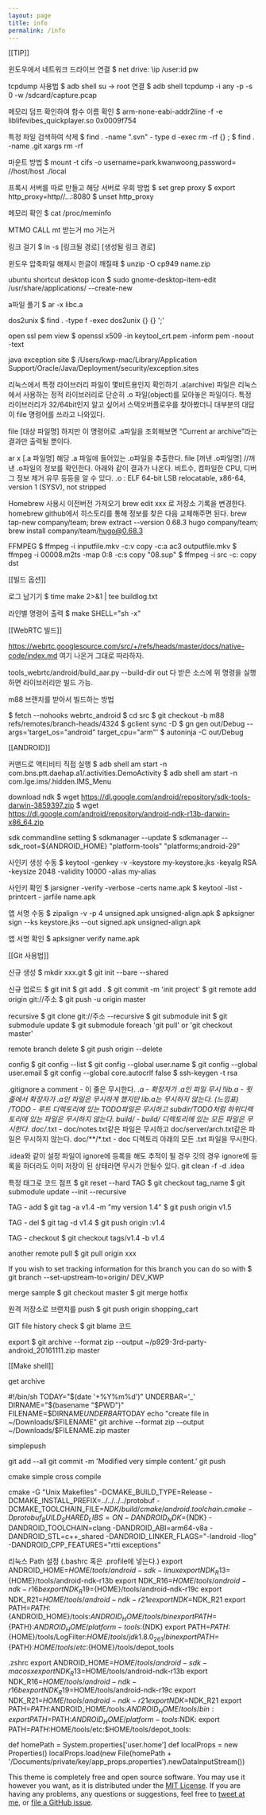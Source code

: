 ```yaml
---
layout: page
title: info
permalink: /info
---
```


[[TIP]]

윈도우에서 네트워크 드라이브 연결
$ net drive: \\ip /user:id pw

tcpdump 사용법
$ adb shell su -> root 연결 $ adb shell tcpdump -i any -p -s 0 -w /sdcard/capture.pcap

메모리 덤프 확인하여 함수 이름 확인
$ arm-none-eabi-addr2line -f -e liblifevibes_quickplayer.so 0x0009f754

특정 파일 검색하여 삭제
$ find . -name ".svn" - type d -exec rm -rf {} \; $ find . -name .git xargs rm -rf

마운트 방법
$ mount -t cifs -o username=park.kwanwoong,password= //host/host ./local

프록시 서버를 따로 만들고 해당 서버로 우회 방법
$ set grep proxy $ export http_proxy=http//...:8080 $ unset http_proxy

메모리 확인
$ cat /proc/meminfo

MTMO CALL
mt 받는거 mo 거는거

링크 걸기
$ ln -s [링크될 경로] [생성될 링크 경로]

윈도우 압축파일 해제시 한글이 깨질때
$ unzip -O cp949 name.zip

ubuntu shortcut desktop icon
$ sudo gnome-desktop-item-edit /usr/share/applications/ --create-new

a파일 풀기
$ ar -x libc.a

dos2unix
$ find . -type f -exec dos2unix {} {} ';'

open ssl pem view
$ openssl x509 -in keytool_crt.pem -inform pem -noout -text

java exception site
$ /Users/kwp-mac/Library/Application Support/Oracle/Java/Deployment/security/exception.sites

리눅스에서 특정 라이브러리 파일이 몇비트용인지 확인하기
.a(archive) 파일은 리눅스에서 사용하는 정적 라이브러리로 단순히 .o 파일(object)를 모아놓은 파일이다. 특정 라이브러리가 32/64bit인지 알고 싶어서 스택오버플로우를 찾아봤더니 대부분의 대답이 file 명령어를 쓰라고 나와있다.

file [대상 파일명]
하지만 이 명령어로 .a파일을 조회해보면 “Current ar archive”라는 결과만 출력될 뿐이다.

ar x [.a 파일명]
해당 .a 파일에 들어있는 .o파일을 추출한다. file [꺼낸 .o파일명] //꺼낸 .o파일의 정보를 확인한다. 아래와 같이 결과가 나온다. 비트수, 컴파일한 CPU, 디버그 정보 제거 유무 등등을 알 수 있다.
.o : ELF 64-bit LSB relocatable, x86-64, version 1 (SYSV), not stripped

Homebrew 사용시 이전버전 가져오기
brew edit xxx 로 저장소 기록을 변경한다.
homebrew github에서 히스토리를 통해 정보를 찾은 다음 교체해주면 된다.
brew tap-new company/team; brew extract --version 0.68.3 hugo company/team; brew install company/team/hugo@0.68.3

FFMPEG
$ ffmpeg -i inputfile.mkv -c:v copy -c:a ac3 outputfile.mkv
$ ffmpeg -i 00008.m2ts -map 0:8 -c:s copy "08.sup"
$ ffmpeg -i src -c: copy dst

[[빌드 옵션]]

로그 남기기
$ time make 2>&1 | tee buildlog.txt

라인별 명령어 출력
$ make SHELL="sh -x"

[[WebRTC 빌드]]

https://webrtc.googlesource.com/src/+/refs/heads/master/docs/native-code/index.md
여기 나온거 그대로 따라하자.

tools_webrtc/android/build_aar.py --build-dir out
다 받은 소스에 위 명령을 실행하면 라이브러리만 빌드 가능.

m88 브랜치를 받아서 빌드하는 방법

$ fetch --nohooks webrtc_android
$ cd src
$ git checkout -b m88 refs/remotes/branch-heads/4324
$ gclient sync -D
$ gn gen out/Debug --args='target_os="android" target_cpu="arm"'
$ autoninja -C out/Debug

[[ANDROID]]

커맨드로 액티비티 직접 실행
$ adb shell am start -n com.bns.ptt.daehap.a1/.activities.DemoActivity
$ adb shell am start -n com.lge.ims/.hidden.IMS_Menu

download ndk
$ wget https://dl.google.com/android/repository/sdk-tools-darwin-3859397.zip
$ wget https://dl.google.com/android/repository/android-ndk-r13b-darwin-x86_64.zip

sdk commandline setting
$ sdkmanager --update
$ sdkmanager --sdk_root=${ANDROID_HOME} "platform-tools" "platforms;android-29"

사인키 생성 수동
$ keytool -genkey -v -keystore my-keystore.jks -keyalg RSA -keysize 2048 -validity 10000 -alias my-alias

사인키 확인
$ jarsigner -verify -verbose -certs name.apk
$ keytool -list -printcert - jarfile name.apk

앱 서명 수동
$ zipalign -v -p 4 unsigned.apk unsigned-align.apk
$ apksigner sign --ks keystore.jks --out signed.apk unsigned-align.apk

앱 서명 확인
$ apksigner verify name.apk

[[Git 사용법]]

신규 생성
$ mkdir xxx.git $ git init --bare --shared

신규 업로드
$ git init $ git add .
$ git commit -m 'init project'
$ git remote add origin git://주소
$ git push -u origin master

recursive
$ git clone git://주소 --recursive
$ git submodule init
$ git submodule update
$ git submodule foreach 'git pull' or 'git checkout master'

remote branch delete
$ git push origin --delete

config
$ git config --list
$ git config --global user.name
$ git config --global user.email
$ git config --global core.autocrlf false
$ ssh-keygen -t rsa

.gitignore
a comment - 이 줄은 무시한다.
*.a - 확장자가 .a인 파일 무시
!lib.a - 윗 줄에서 확장자가 .a인 파일은 무시하게 했지만 lib.a는 무시하지 않는다. (느낌표)
/TODO - 루트 디렉토리에 있는 TODO파일은 무시하고 subdir/TODO처럼 하위디렉토리에 있는 파일은 무시하지 않는다.
build/ - build/ 디렉토리에 있는 모든 파일은 무시한다.
doc/*.txt - doc/notes.txt같은 파일은 무시하고 doc/server/arch.txt같은 파일은 무시하지 않는다.
doc/**/*.txt - doc 디렉토리 아래의 모든 .txt 파일을 무시한다.

.idea와 같이 설정 파일이 ignore에 등록을 해도 추적이 될 경우
깃의 경우 ignore에 등록을 하더라도 이미 저장이 된 상태라면 무시가 안될수 있다.
git clean -f -d .idea

특정 태그로 코드 점프
$ git reset --hard TAG
$ git checkout tag_name
$ git submodule update --init --recursive

TAG - add
$ git tag -a v1.4 -m "my version 1.4"
$ git push origin v1.5

TAG - del
$ git tag -d v1.4
$ git push origin :v1.4

TAG - checkout
$ git checkout tags/v1.4 -b v1.4

another remote pull
$ git pull origin xxx

If you wish to set tracking information for this branch you can do so with
$ git branch --set-upstream-to=origin/ DEV_KWP

merge sample
$ git checkout master $ git merge hotfix

원격 저장소로 브랜치를 push
$ git push origin shopping_cart

GIT file history check
$ git blame 코드

export
$ git archive --format zip --output ~/p929-3rd-party-android_20161111.zip master

[[Make shell]]

get archive

#!/bin/sh
TODAY="$(date '+%Y%m%d')"
UNDERBAR='_'
DIRNAME="$(basename "$PWD")"
FILENAME=$DIRNAME$UNDERBAR$TODAY
echo "create file in ~/Downloads/$FILENAME"
git archive --format zip --output ~/Downloads/$FILENAME.zip master

simplepush

git add --all git commit -m 'Modified very simple content.' git push

cmake simple cross compile

cmake -G "Unix Makefiles" -DCMAKE_BUILD_TYPE=Release -DCMAKE_INSTALL_PREFIX=../../../../protobuf -DCMAKE_TOOLCHAIN_FILE=${NDK}/build/cmake/android.toolchain.cmake -Dprotobuf_BUILD_SHARED_LIBS=ON -DANDROID_NDK=${NDK} -DANDROID_TOOLCHAIN=clang -DANDROID_ABI=arm64-v8a -DANDROID_STL=c++_shared -DANDROID_LINKER_FLAGS="-landroid -llog" -DANDROID_CPP_FEATURES="rtti exceptions"

리눅스 Path 설정
(.bashrc 혹은 .profile에 넣는다.)
export ANDROID_HOME=${HOME}/tools/android-sdk-linux
export NDK_R13=${HOME}/tools/android-ndk-r13b
export NDK_R16=${HOME}/tools/android-ndk-r16b
export NDK_R19=${HOME}/tools/android-ndk-r19c
export NDK_R21=${HOME}/tools/android-ndk-r21e
export NDK=$NDK_R21
export PATH=${PATH}:${ANDROID_HOME}/tools:${ANDROID_HOME}/tools/bin
export PATH=${PATH}:${ANDROID_HOME}/platform-tools:${NDK}
export PATH=${PATH}:${HOME}/tools/LogFilter:${HOME}/tools/jdk1.8.0_261/bin
export PATH=${PATH}:${HOME}/tools/etc:${HOME}/tools/depot_tools

.zshrc
export ANDROID_HOME=$HOME/tools/android-sdk-macosx
export NDK_R13=$HOME/tools/android-ndk-r13b
export NDK_R16=$HOME/tools/android-ndk-r16b
export NDK_R19=$HOME/tools/android-ndk-r19c
export NDK_R21=$HOME/tools/android-ndk-r21
export NDK=$NDK_R21
export PATH=$PATH:$ANDROID_HOME/tools:$ANDROID_HOME/tools/bin:
export PATH=$PATH:$ANDROID_HOME/platform-tools:$NDK:
export PATH=$PATH:$HOME/tools/etc:$HOME/tools/depot_tools:

def homePath = System.properties['user.home']
def localProps = new Properties()
localProps.load(new File(homePath + '/Documents/private/key/app_props.properties').newDataInputStream())

This theme is completely free and open source software. You may use it however you want, as it is distributed under the [MIT License](http://choosealicense.com/licenses/mit/). If you are having any problems, any questions or suggestions, feel free to [tweet at me](https://twitter.com/intent/tweet?text=My%question%about%Millennial%is:%&amp;via=paululele), or [file a GitHub issue](https://github.com/lenpaul/Millennial/issues/new).
